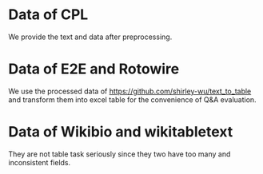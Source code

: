 # Data of CPL
We provide the text and data after preprocessing.

# Data of E2E and Rotowire
We use the processed data of https://github.com/shirley-wu/text_to_table and transform them into excel table for the convenience of Q&A evaluation.

# Data of Wikibio and wikitabletext
They are not table task seriously since they two have too many and inconsistent fields.

